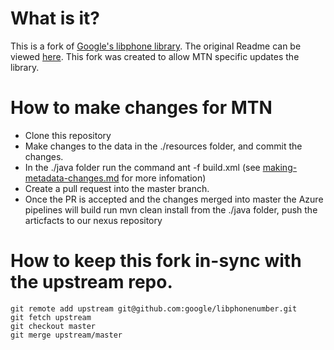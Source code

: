 # What is it?

This is a fork of [Google's libphone library](https://github.com/google/libphonenumber). The original Readme can be viewed [here](https://github.com/google/libphonenumber/blob/master/README.md). This fork was created to allow MTN specific updates the library.

# How to make changes for MTN

*   Clone this repository
*   Make changes to the data in the ./resources folder, and commit the changes.
*   In the ./java folder run the command ant -f build.xml (see [making-metadata-changes.md](making-metadata-changes.md) for more infomation)
*   Create a pull request into the master branch. 
*   Once the PR is accepted and the changes merged into master the Azure pipelines will build run mvn clean install from the ./java folder, push the articfacts to our nexus repository

# How to keep this fork in-sync with the upstream repo.

```After cloning, run the following commands:
git remote add upstream git@github.com:google/libphonenumber.git
git fetch upstream
git checkout master
git merge upstream/master
```
